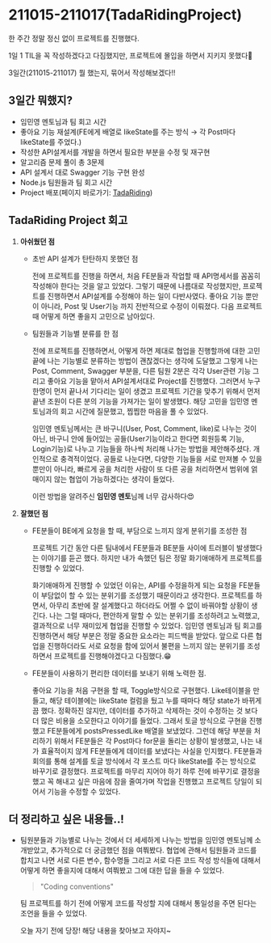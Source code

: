 # 211015-211017(TadaRidingProject)

한 주간 정말 정신 없이 프로젝트를 진행했다.

1일 1 TIL을 꼭 작성하겠다고 다짐했지만, 프로젝트에 몰입을 하면서 지키지 못했다🥲

3일간(211015-211017) 뭘 했는지, 묶어서 작성해보겠다!!

## 3일간 뭐했지?

- 임민영 멘토님과 팀 회고 시간
- 좋아요 기능 재설계(FE에게 배열로 likeState를 주는 방식 → 각 Post마다 likeState를 주었다.)
- 작성한 API설계서를 개발을 하면서 필요한 부분을 수정 및 재구현
- 알고리즘 문제 풀이 총 3문제
- API 설계서 대로 Swagger 기능 구현 완성
- Node.js 팀원들과 팀 회고 시간
- Project 배포(페이지 바로가기: [TadaRiding](http://aeio.shop.s3-website.ap-northeast-2.amazonaws.com/))

## TadaRiding Project 회고

1. **아쉬웠던 점**
    - 초반 API 설계가 탄탄하지 못했던 점
        
        전에 프로젝트를 진행을 하면서, 처음 FE분들과 작업할 때 API명세서를 꼼꼼히 작성해야 한다는 것을 알고 있었다. 그렇기 때문에 나름대로 작성했지만, 프로젝트를 진행하면서 API설계를 수정해야 하는 일이 다반사였다. 좋아요 기능 뿐만이 아니라,  Post 및 User기능 까지 전반적으로 수정이 이뤄졌다. 다음 프로젝트 때 어떻게 하면 좋을지 고민으로 남아있다.
        
    - 팀원들과 기능별 분류를 한 점
        
        전에 프로젝트를 진행하면서, 어떻게 하면 제대로 협업을 진행할까에 대한 고민 끝에 나는 기능별로 분류하는 방법이 괜찮겠다는 생각에 도달했고 그렇게 나는 Post, Comment, Swagger 부분을, 다른 팀원 2분은 각각 User관련 기능 그리고 좋아요 기능을 맡아서 API설계서대로 Project를 진행했다.  그러면서 누구 한명이 먼저 끝나서 기다리는 일이 생겼고 프로젝트 기간을 맞추기 위해서 먼저 끝낸 조원이  다른 분의 기능을 가져가는 일이 발생했다.  해당 고민을 임민영 멘토님과의 회고 시간에 질문했고, 찝찝한 마음을 풀 수 있었다. 
        
        임민영 멘토님께서는 큰 바구니(User, Post, Comment, like)로 나누는 것이 아닌, 바구니 안에 들어있는 공들(User기능이라고 한다면 회원등록 기능, Login기능)로 나누고 기능들을 하나씩 처리해 나가는 방법을 제안해주셨다. 개인적으로 충격적이었다. 공들로 나눈다면, 다양한 기능들을 서로 만져볼 수 있을 뿐만이 아니라, 빠르게 공을 처리한 사람이 또 다른 공을 처리하면서 범위에 얽매이지 않는 협업이 가능하겠다는 생각이 들었다. 
        
        이런 방법을 알려주신 **임민영 멘토**님께 너무 감사하다😍  
        
    
2. **잘했던 점**
    - FE분들이 BE에게 요청을 할 때, 부담으로 느끼지 않게 분위기를 조성한 점
        
        프로젝트 기간 동안 다른 팀내에서 FE분들과 BE분들 사이에 트러블이 발생했다는 이야기를 듣곤 했다. 하지만 내가 속했던 팀은 정말 화기애애하게 프로젝트를 진행할 수 있었다.
        
        화기애애하게 진행할 수 있었던 이유는, API를 수정을하게 되는 요청을 FE분들이 부담없이 할 수 있는 분위기를 조성했기 때문이라고 생각한다.  프로젝트를 하면서, 아무리 초반에 잘 설계했다고 하더라도 어쩔 수 없이 바꿔야할 상황이 생긴다. 나는 그럴 때마다, 편안하게 말할 수 있는 분위기를 조성하려고 노력했고, 결과적으로 너무 재미있게 협업을 진행할 수 있었다. 임민영 멘토님과 팀 회고를 진행하면서 해당 부분은 정말 중요한 요소라는 피드백을 받았다. 앞으로 다른 협업을 진행하더라도 서로 요청을 함에 있어서  불편을 느끼지 않는 분위기를 조성하면서 프로젝트를 진행해야겠다고 다짐했다.😁
        
    
    - FE분들이 사용하기 편리한 데이터를 보내기 위해 노력한 점.
        
        
        좋아요 기능을 처음 구현을 할 때, Toggle방식으로 구현했다. Like테이블을 만들고, 해당 테이블에는 likeState 컬럼을 뒀고 누를 때마다 해당 state가 바뀌게끔 했다. 정확하진 않지만, 데이터를 추가하고 삭제하는 것이 수정하는 것 보다 더 많은 비용을 소모한다고 이야기를 들었다. 그래서 토글 방식으로 구현을 진행했고 FE분들에게  postsPressedLike 배열을 보냈었다. 그런데 해당 부분을 처리하기 위해서 FE분들은 각 Post마다 for문을 돌리는 상황이 발생했고, 나는 내가 효율적이지 않게  FE분들에게 데이터를 보냈다는 사실을 인지했다. FE분들과 회의를 통해 설계를  토글 방식에서 각 포스트 마다 likeState를 주는 방식으로 바꾸기로 결정했다. 프로젝트를 마무리 지어야 하기 하루 전에 바꾸기로 결정을 했고 꼭 해내고 싶은 마음에 잠을 줄여가며 작업을 진행했고 프로젝트 당일이 되어서 기능을 수정할 수 있었다. 
        
    

## 더 정리하고 싶은 내용들..!

- 팀원분들과 기능별로 나누는 것에서 더 세세하게 나누는 방법을 임민영 멘토님께 소개받았고, 추가적으로 더 궁금했던 점을 여쭤봤다. 협업에 관해서 팀원들과 코드를 합치고 나면 서로 다른 변수, 함수명들 그리고 서로 다른 코드 작성 방식들에 대해서 어떻게 하면 좋을지에 대해서 여쭤봤고 그에 대한 답을 들을 수 있었다.
    
    
    > "Coding conventions"
    > 
    
    팀 프로젝트를 하기 전에 어떻게 코드를 작성할 지에 대해서 통일성을 주면 된다는 조언을 들을 수 있었다.
    
    오늘 자기 전에 당장! 해당 내용을 찾아보고 자야지~